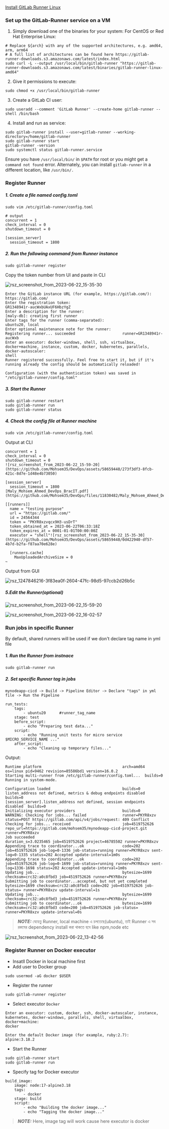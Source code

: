 [Install GitLab Runner Linux](https://docs.gitlab.com/runner/install/)

### Set up the GitLab-Runner service on a VM

1. Simply download one of the binaries for your system:
For CentOS or Red Hat Enterprise Linux:
```
# Replace ${arch} with any of the supported architectures, e.g. amd64, arm, arm64
# A full list of architectures can be found here https://gitlab-runner-downloads.s3.amazonaws.com/latest/index.html
sudo curl -L --output /usr/local/bin/gitlab-runner "https://gitlab-runner-downloads.s3.amazonaws.com/latest/binaries/gitlab-runner-linux-amd64"
```

2. Give it permissions to execute:
```
sudo chmod +x /usr/local/bin/gitlab-runner
```

3. Create a GitLab CI user:
```
sudo useradd --comment 'GitLab Runner' --create-home gitlab-runner --shell /bin/bash
```

4. Install and run as service:
```
sudo gitlab-runner install --user=gitlab-runner --working-directory=/home/gitlab-runner
sudo gitlab-runner start
gitlab-runner -version
sudo systemctl status gitlab-runner.service
```

Ensure you have `/usr/local/bin/` in `$PATH` for root or you might get a `command not found` error. Alternately, you can install `gitlab-runner` in a different location, like `/usr/bin/.`

### Register Runner

##### 1. Create a file named config.toml

```
sudo vim /etc/gitlab-runner/config.toml
```
```
# output
concurrent = 1
check_interval = 0
shutdown_timeout = 0

[session_server]
  session_timeout = 1800
```

##### 2. Run the following command from Runner instance

```
sudo gitlab-runner register
```

Copy the token number from UI and paste in CLI

![rsz_screenshot_from_2023-06-22_15-35-30](https://github.com/Mohsem35/DevOps/assets/58659448/a5f06572-cd40-4631-8b07-c46cc9a1c147)


```
Enter the GitLab instance URL (for example, https://gitlab.com/):
https://gitlab.com/
Enter the registration token:
GR1348941r-aucWxbUAxUF6HbzYgZ
Enter a description for the runner:
[maly-db]: creating first runner 
Enter tags for the runner (comma-separated):
ubuntu20, local
Enter optional maintenance note for the runner:
Registering runner... succeeded                     runner=GR1348941r-aucWxb
Enter an executor: docker-windows, shell, ssh, virtualbox, docker+machine, instance, custom, docker, kubernetes, parallels, docker-autoscaler:
shell
Runner registered successfully. Feel free to start it, but if it's running already the config should be automatically reloaded!
 
Configuration (with the authentication token) was saved in "/etc/gitlab-runner/config.toml" 

```

##### 3. Start the Runner

```
sudo gitlab-runner restart
sudo gitlab-runner run
sudo gitlab-runner status
```

##### 4. Check the config file at Runner machine

```
sudo vim /etc/gitlab-runner/config.toml
```
Output at CLI

```
concurrent = 1
check_interval = 0
shutdown_timeout = 0
![rsz_screenshot_from_2023-06-22_15-59-20](https://github.com/Mohsem35/DevOps/assets/58659448/273f3df3-8fcb-421c-8d7e-1d48e4b73050)

[session_server]
  session_timeout = 1800
[Maly_Mohsem_Ahmed_DevOps_BracIT.pdf](https://github.com/Mohsem35/DevOps/files/11830482/Maly_Mohsem_Ahmed_DevOps_BracIT.pdf)

[[runners]]
  name = "testing purpose"
  url = "https://gitlab.com/"
  id = 24564344
  token = "PKYR8xzvqcx9H3-usDrT"
  token_obtained_at = 2023-06-22T06:33:18Z
  token_expires_at = 0001-01-01T00:00:00Z
  executor = "shell"![rsz_screenshot_from_2023-06-22_15-35-30](https://github.com/Mohsem35/DevOps/assets/58659448/0d422940-df57-4b7d-b2fa-f87aa70e628e)

  [runners.cache]
    MaxUploadedArchiveSize = 0
~                               
```
Output from GUI

![rsz_1247846216-3f83ea0f-2604-47fc-98d5-97ccb2d26b5c](https://github.com/Mohsem35/DevOps/assets/58659448/a6ade329-3c4b-4511-b29e-748ef95c772b)

##### 5.Edit the Runner(optional)

![rsz_screenshot_from_2023-06-22_15-59-20](https://github.com/Mohsem35/DevOps/assets/58659448/73b6d12f-b9c9-444f-83bc-7f1ab31419d4)

![rsz_screenshot_from_2023-06-22_16-02-57](https://github.com/Mohsem35/DevOps/assets/58659448/5b15111c-2973-4817-a31c-3d4b1d633a2d)


### Run jobs in specific Runner

By default, shared runners will be used if we don't declare tag name in yml file 

##### 1. Run the Runner from instnace

```
sudo gitlab-runner run
```
##### 2. Set specific Runner tag in jobs 

`mynodeapp-cicd -> Build -> Pipeline Editor -> Declare "tags" in yml file -> Run the Pipeline`

```
run_tests:
    tags:
        - ubuntu20      #runner_tag_name 
    stage: test
    before_script:
        - echo "Preparing test data..."
    script:
        - echo "Running unit tests for micro service $MICRO_SERVICE_NAME ..."
    after_script:
        - echo "Cleaning up temporary files..."
```
Output:

```
Runtime platform                                    arch=amd64 os=linux pid=9462 revision=85586bd1 version=16.0.2
Starting multi-runner from /etc/gitlab-runner/config.toml...  builds=0
Running in system-mode.                            
                                                   
Configuration loaded                                builds=0
listen_address not defined, metrics & debug endpoints disabled  builds=0
[session_server].listen_address not defined, session endpoints disabled  builds=0
Initializing executor providers                     builds=0
WARNING: Checking for jobs... failed                runner=PKYR8xzv status=POST https://gitlab.com/api/v4/jobs/request: 409 Conflict
Checking for jobs... received                       job=4519752626 repo_url=https://gitlab.com/mohsem35/mynodeapp-cicd-project.git runner=PKYR8xzv
Job succeeded                                       duration_s=3.0235465 job=4519752626 project=46785502 runner=PKYR8xzv
Appending trace to coordinator...ok                 code=202 job=4519752626 job-log=0-1336 job-status=running runner=PKYR8xzv sent-log=0-1335 status=202 Accepted update-interval=1m0s
Appending trace to coordinator...ok                 code=202 job=4519752626 job-log=0-1699 job-status=running runner=PKYR8xzv sent-log=1336-1698 status=202 Accepted update-interval=1m0s
Updating job...                                     bytesize=1699 checksum=crc32:a0c8fbd3 job=4519752626 runner=PKYR8xzv
Submitting job to coordinator...accepted, but not yet completed  bytesize=1699 checksum=crc32:a0c8fbd3 code=202 job=4519752626 job-status= runner=PKYR8xzv update-interval=1s
Updating job...                                     bytesize=1699 checksum=crc32:a0c8fbd3 job=4519752626 runner=PKYR8xzv
Submitting job to coordinator...ok                  bytesize=1699 checksum=crc32:a0c8fbd3 code=200 job=4519752626 job-status= runner=PKYR8xzv update-interval=0s
```
> **_NOTE:_** যেহেতু Runner, local machine এ চলতেছে(ubuntu), তাই Runner এ সব রকমের dependency install করা থাকতে হবে like npm,node etc


![rsz_1screenshot_from_2023-06-22_13-42-56](https://github.com/Mohsem35/DevOps/assets/58659448/e79f6484-e516-4918-9715-a126da0c6dc9)

### Register Runner on Docker executor 

- Insatll Docker in local machine first
- Add user to Docker group
```
sudo usermod -aG docker $USER
```
- Register the runner
```
sudo gitlab-runner register
```
- Select executor `Docker`
```
Enter an executor: custom, docker, ssh, docker-autoscaler, instance, kubernetes, docker-windows, parallels, shell, virtualbox, docker+machine:
docker

Enter the default Docker image (for example, ruby:2.7):
alpine:3.18.2
```
- Start the Runner
```
sudo gitlab-runner start
sudo gitlab-runner run
```
- Specify tag for Docker executor
```
build_image:
    image: node:17-alpine3.18
    tags:
        - docker 
    stage: build
    script:
        - echo "Building the docker image..."
        - echo "Tagging the docker image..."
```
> **_NOTE:_** Here, image tag will work cause here executor is docker


